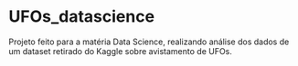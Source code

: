 # UFOs_datascience
Projeto feito para a matéria Data Science, realizando análise dos dados de um dataset retirado do Kaggle sobre avistamento de UFOs.
